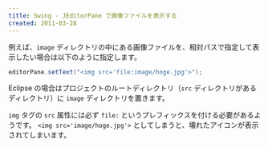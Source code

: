 ```yaml
---
title: Swing - JEditorPane で画像ファイルを表示する
created: 2011-03-28
---
```


例えば、`image` ディレクトリの中にある画像ファイルを、相対パスで指定して表示したい場合は以下のように指定します。

~~~ java
editorPane.setText("<img src='file:image/hoge.jpg'>");
~~~

Eclipse の場合はプロジェクトのルートディレクトリ（`src` ディレクトリがあるディレクトリ）に `image` ディレクトリを置きます。

`img` タグの `src` 属性には必ず `file:` というプレフィックスを付ける必要があるようです。
`<img src='image/hoge.jpg'>` としてしまうと、壊れたアイコンが表示されてしまいます。

